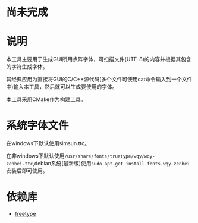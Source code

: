 #  尚未完成

# 说明

本工具主要用于生成GUI所用点阵字体，可扫描文件(UTF-8)的内容并根据其包含的字符生成字体。

其经典应用为直接将GUI的C/C++源代码(多个文件可使用cat命令输入到一个文件中)输入本工具，然后就可以生成要使用的字体。

本工具采用CMake作为构建工具。

# 系统字体文件

在windows下默认使用simsun.ttc。

在非windows下默认使用`/usr/share/fonts/truetype/wqy/wqy-zenhei.ttc`,debian系统(最新版)使用`sudo apt-get install fonts-wqy-zenhei`安装后即可使用。

# 依赖库

- [freetype](http://www.freetype.org)